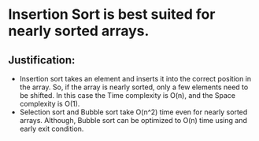 # Insertion Sort is best suited for nearly sorted arrays.

## Justification:
 - Insertion sort takes an element and inserts it into the correct position in the array. So, if the array is nearly sorted, only a few elements need to be shifted. In this case the Time complexity is O(n), and the Space complexity is O(1).
 - Selection sort and Bubble sort take O(n^2) time even for nearly sorted arrays. Although, Bubble sort can be optimized to O(n) time using and early exit condition.